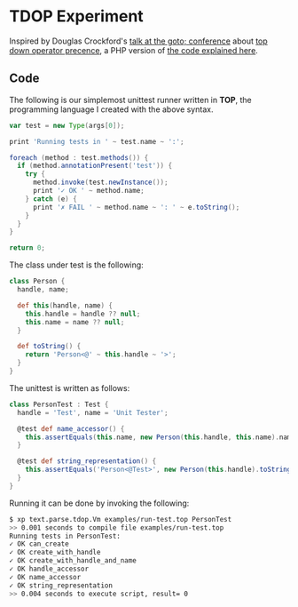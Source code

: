 TDOP Experiment
===============

Inspired by Douglas Crockford's [talk at the goto; conference]() about [top down operator precence](http://portal.acm.org/citation.cfm?id=512931), a PHP version of [the code explained here](http://javascript.crockford.com/tdop/tdop.html).

Code
----
The following is our simplemost unittest runner written in **TOP**, the programming language I created with the above syntax.

```groovy
var test = new Type(args[0]);

print 'Running tests in ' ~ test.name ~ ':';

foreach (method : test.methods()) {
  if (method.annotationPresent('test')) {
    try {
      method.invoke(test.newInstance());
      print '✓ OK ' ~ method.name;
    } catch (e) {
      print '✗ FAIL ' ~ method.name ~ ': ' ~ e.toString();
    }
  }
}

return 0;
```

The class under test is the following:

```groovy
class Person {
  handle, name;

  def this(handle, name) {
    this.handle = handle ?? null;
    this.name = name ?? null;
  }

  def toString() {
    return 'Person<@' ~ this.handle ~ '>';
  }
}
```

The unittest is written as follows:

```groovy
class PersonTest : Test {
  handle = 'Test', name = 'Unit Tester';

  @test def name_accessor() {
    this.assertEquals(this.name, new Person(this.handle, this.name).name);
  }

  @test def string_representation() {
    this.assertEquals('Person<@Test>', new Person(this.handle).toString());
  }
}
```

Running it can be done by invoking the following:

```sh
$ xp text.parse.tdop.Vm examples/run-test.top PersonTest
>> 0.001 seconds to compile file examples/run-test.top
Running tests in PersonTest:
✓ OK can_create
✓ OK create_with_handle
✓ OK create_with_handle_and_name
✓ OK handle_accessor
✓ OK name_accessor
✓ OK string_representation
>> 0.004 seconds to execute script, result= 0
```

